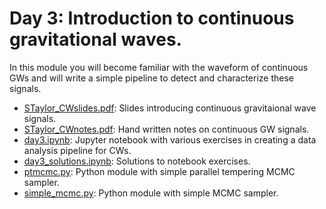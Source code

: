 # Day 3: Introduction to continuous gravitational waves.

In this module you will become familiar with the waveform of continuous GWs and will write a simple pipeline to detect and characterize these signals.

* [STaylor_CWslides.pdf](https://github.com/nanograv/pulsar_timing_school/blob/master/materials/cit-busyweek/day3/STaylor_CWslides.pdf): Slides introducing continuous gravitaional wave signals.
* [STaylor_CWnotes.pdf](https://github.com/nanograv/pulsar_timing_school/blob/master/materials/cit-busyweek/day3/STaylor_CWnotes.pdf): Hand written notes on continuous GW signals.
* [day3.ipynb](https://github.com/nanograv/pulsar_timing_school/blob/master/materials/cit-busyweek/day3/day3.ipynb): Jupyter notebook with various exercises in creating a data analysis pipeline for CWs.
* [day3_solutions.ipynb](https://github.com/nanograv/pulsar_timing_school/blob/master/materials/cit-busyweek/day3/day3_solutions.ipynb): Solutions to notebook exercises.
* [ptmcmc.py](https://github.com/nanograv/pulsar_timing_school/blob/master/materials/cit-busyweek/day3/ptmcmc.py): Python module with simple parallel tempering MCMC sampler.
* [simple_mcmc.py](https://github.com/nanograv/pulsar_timing_school/blob/master/materials/cit-busyweek/day3/simple_mcmc.py): Python module with simple MCMC sampler.
